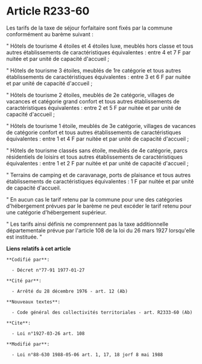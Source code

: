 # Article R233-60

Les tarifs de la taxe de séjour forfaitaire sont fixés par la commune conformément au barème suivant :

" Hôtels de tourisme 4 étoiles et 4 étoiles luxe, meublés hors classe et tous autres établissements de caractéristiques
équivalentes : entre 4 et 7 F par nuitée et par unité de capacité d'accueil ;

" Hôtels de tourisme 3 étoiles, meublés de 1re catégorie et tous autres établissements de caractéristiques équivalentes :
entre 3 et 6 F par nuitée et par unité de capacité d'accueil ;

" Hôtels de tourisme 2 étoiles, meublés de 2e catégorie, villages de vacances et catégorie grand confort et tous autres
établissements de caractéristiques équivalentes : entre 2 et 5 F par nuitée et par unité de capacité d'accueil ;

" Hôtels de tourisme 1 étoile, meublés de 3e catégorie, villages de vacances de catégorie confort et tous autres
établissements de caractéristiques équivalentes : entre 1 et 4 F par nuitée et par unité de capacité d'accueil ;

" Hôtels de tourisme classés sans étoile, meublés de 4e catégorie, parcs résidentiels de loisirs et tous autres
établissements de caractéristiques équivalentes : entre 1 et 2 F par nuitée et par unité de capacité d'accueil ;

" Terrains de camping et de caravanage, ports de plaisance et tous autres établissements de caractéristiques équivalentes : 1
F par nuitée et par unité de capacité d'accueil.

" En aucun cas le tarif retenu par la commune pour une des catégories d'hébergement prévues par le barème ne peut excéder le
tarif retenu pour une catégorie d'hébergement supérieur.

" Les tarifs ainsi définis ne comprennent pas la taxe additionnelle départementale prévue par l'article 108 de la loi du 26
mars 1927 lorsqu'elle est instituée. "

**Liens relatifs à cet article**

	**Codifié par**:

	  - Décret n°77-91 1977-01-27

	**Cité par**:

	  - Arrêté du 28 décembre 1976 - art. 12 (Ab)

	**Nouveaux textes**:

	  - Code général des collectivités territoriales - art. R2333-60 (Ab)

	**Cite**:

	  - Loi n°1927-03-26 art. 108

	**Modifié par**:

	  - Loi n°88-630 1988-05-06 art. 1, 17, 18 jorf 8 mai 1988
